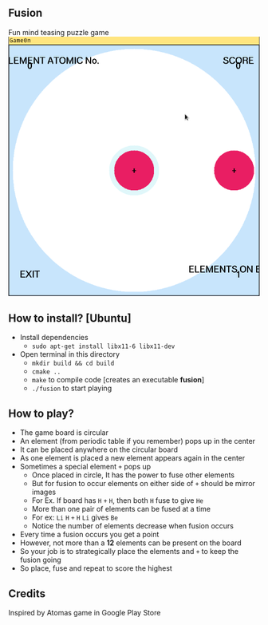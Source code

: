 ## Fusion
Fun mind teasing puzzle game
![Alt Gameplay](github/gameplay.gif)

## How to install? [Ubuntu]

* Install dependencies
    * `sudo apt-get install libx11-6 libx11-dev`
* Open terminal in this directory
    * `mkdir build && cd build`
    * `cmake ..`
    * `make` to compile code [creates an executable **fusion**]
    * `./fusion` to start playing

## How to play?
* The game board is circular
* An element (from periodic table if you remember) pops up in the center
* It can be placed anywhere on the circular board
* As one element is placed a new element appears again in the center
* Sometimes a special element `+` pops up
    * Once placed in circle, It has the power to fuse other elements
    * But for fusion to occur elements on either side of `+` should be mirror images
    * For Ex. If board has `H` `+` `H`, then both `H` fuse to give `He`
    * More than one pair of elements can be fused at a time
    * For ex: `Li` `H` `+` `H` `Li` gives `Be`
    * Notice the number of elements decrease when fusion occurs
* Every time a fusion occurs you get a point
* However, not more than a **12** elements can be present on the board
* So your job is to strategically place the elements and `+` to keep the fusion going
* So place, fuse and repeat to score the highest

## Credits
Inspired by Atomas game in Google Play Store

